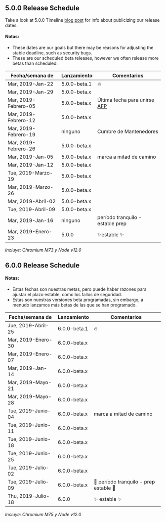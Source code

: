 ## 5.0.0 Release Schedule

Take a look at 5.0.0 Timeline [blog post](https://electronjs.org/blog/electron-5-0-timeline) for info about publicizing our release dates.

#### Notas:

- These dates are our goals but there may be reasons for adjusting the stable deadline, such as security bugs.
- These are our scheduled beta releases, however we often release more betas than scheduled.

| Fecha/semana de      | Lanzamiento  | Comentarios                                                                      |
| -------------------- | ------------ | -------------------------------------------------------------------------------- |
| Mar, 2019-Jan-22     | 5.0.0-beta.1 | 🔥                                                                                |
| Mar, 2019-Jan-29     | 5.0.0-beta.x |                                                                                  |
| Mar, 2019-Febrero-05 | 5.0.0-beta.x | Última fecha para unirse [AFP](https://electronjs.org/blog/app-feedback-program) |
| Mar, 2019-Febrero-12 | 5.0.0-beta.x |                                                                                  |
| Mar, 2019-Febrero-19 | ninguno      | Cumbre de Mantenedores                                                           |
| Mar, 2019-Febrero-26 | 5.0.0-beta.x |                                                                                  |
| Mar, 2019-Jan-05     | 5.0.0-beta.x | marca a mitad de camino                                                          |
| Mar, 2019-Jan-12     | 5.0.0-beta.x |                                                                                  |
| Tue, 2019-Marzo-19   | 5.0.0-beta.x |                                                                                  |
| Mar, 2019-Marzo-26   | 5.0.0-beta.x |                                                                                  |
| Mar, 2019-Abril-02   | 5.0.0-beta.x |                                                                                  |
| Tue, 2019-Abril-09   | 5.0.0-beta.x |                                                                                  |
| Mar, 2019-Jan-16     | ninguno      | período tranquilo - estable prep                                                 |
| Mar, 2019-Enero-23   | 5.0.0        | ✨estable ✨                                                                       |

*Incluye: Chromium M73 y Node v12.0*

## 6.0.0 Release Schedule

#### Notas:

- Estas fechas son nuestras metas, pero puede haber razones para ajustar el plazo estable, como los fallos de seguridad.
- Estas son nuestras versiones beta programadas, sin embargo, a menudo lanzamos más betas de las que se han programado.

| Fecha/semana de    | Lanzamiento  | Comentarios                          |
| ------------------ | ------------ | ------------------------------------ |
| Jue, 2019-Abril-25 | 6.0.0-beta.1 | 🔥                                    |
| Mar, 2019-Enero-30 | 6.0.0-beta.x |                                      |
| Mar, 2019-Enero-07 | 6.0.0-beta.x |                                      |
| Mar, 2019-Jan-14   | 6.0.0-beta.x |                                      |
| Mar, 2019-Mayo-21  | 6.0.0-beta.x |                                      |
| Mar, 2019-Mayo-28  | 6.0.0-beta.x |                                      |
| Tue, 2019-Junio-04 | 6.0.0-beta.x | marca a mitad de camino              |
| Tue, 2019-Junio-11 | 6.0.0-beta.x |                                      |
| Tue, 2019-Junio-18 | 6.0.0-beta.x |                                      |
| Tue, 2019-Junio-25 | 6.0.0-beta.x |                                      |
| Tue, 2019-Julio-02 | 6.0.0-beta.x |                                      |
| Tue, 2019-Julio-09 | 6.0.0-beta.x | 🚧 período tranquilo - prep estable 🚧 |
| Thu, 2019-Julio-18 | 6.0.0        | ✨ estable ✨                          |

*Incluye: Chromium M75 y Node v12.0*